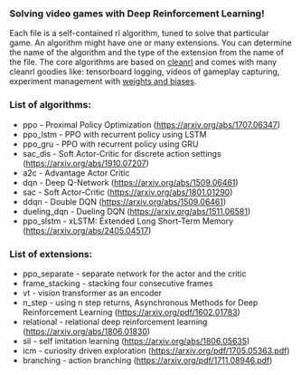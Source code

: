 ### Solving video games with Deep Reinforcement Learning!
Each file is a self-contained rl algorithm, tuned to solve that particular game.
An algorithm might have one or many extensions. You can determine the name of the algorithm and the type of the extension from the name of the file.
The core algorithms are based on [cleanrl](https://github.com/vwxyzjn/cleanrl) and comes with many cleanrl goodies like: tensorboard logging, videos of gameplay capturing,
experiment management with [weights and biases](https://wandb.ai/site).


### List of algorithms:
* ppo  - Proximal Policy Optimization (https://arxiv.org/abs/1707.06347)
* ppo_lstm - PPO with recurrent policy using LSTM
* ppo_gru - PPO with recurrent policy using GRU
* sac_dis - Soft Actor-Critic for discrete action settings (https://arxiv.org/abs/1910.07207)
* a2c - Advantage Actor Critic
* dqn - Deep Q-Network (https://arxiv.org/abs/1509.06461)
* sac - Soft Actor-Critic (https://arxiv.org/abs/1801.01290)
* ddqn - Double DQN (https://arxiv.org/abs/1509.06461)
* dueling_dqn - Dueling DQN (https://arxiv.org/abs/1511.06581)
* ppo_slstm - xLSTM: Extended Long Short-Term Memory (https://arxiv.org/abs/2405.04517)

### List of extensions:
* ppo_separate - separate network for the actor and the critic
* frame_stacking - stacking four consecutive frames
* vt - vision transformer as an encoder
* n_step - using n step returns, Asynchronous Methods for Deep Reinforcement Learning (https://arxiv.org/pdf/1602.01783)
* relational - relational deep reinforcement learning (https://arxiv.org/abs/1806.01830)
* sil - self imitation learning (https://arxiv.org/abs/1806.05635)
* icm - curiosity driven exploration (https://arxiv.org/pdf/1705.05363.pdf)
* branching - action branching (https://arxiv.org/pdf/1711.08946.pdf)

